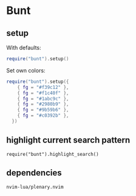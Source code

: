 # Bunt

## setup

With defaults:
```lua
require("bunt").setup()
```

Set own colors:
```lua
require("bunt").setup({
    { fg = "#f39c12" },
    { fg = "#f1c40f" },
    { fg = "#1abc9c" },
    { fg = "#2980b9" },
    { fg = "#9b59b6" },
    { fg = "#c0392b" },
  })
```


## highlight current search pattern

```
require("bunt").highlight_search()
```

## dependencies

`nvim-lua/plenary.nvim`
